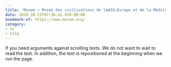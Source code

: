 ```yaml
---
title: 'Mucem — Musée des civilisations de l&#39;Europe et de la Méditerranée'
date: 2019-10-23T07:36:41.838-00:00
bookmark-of: https://www.mucem.org/
category:
- ui
- a11y
---
```

If you need arguments against scrolling texts.
We do not want to wait to read the text. In addition, the text is repositioned at the beginning when we run the page.
